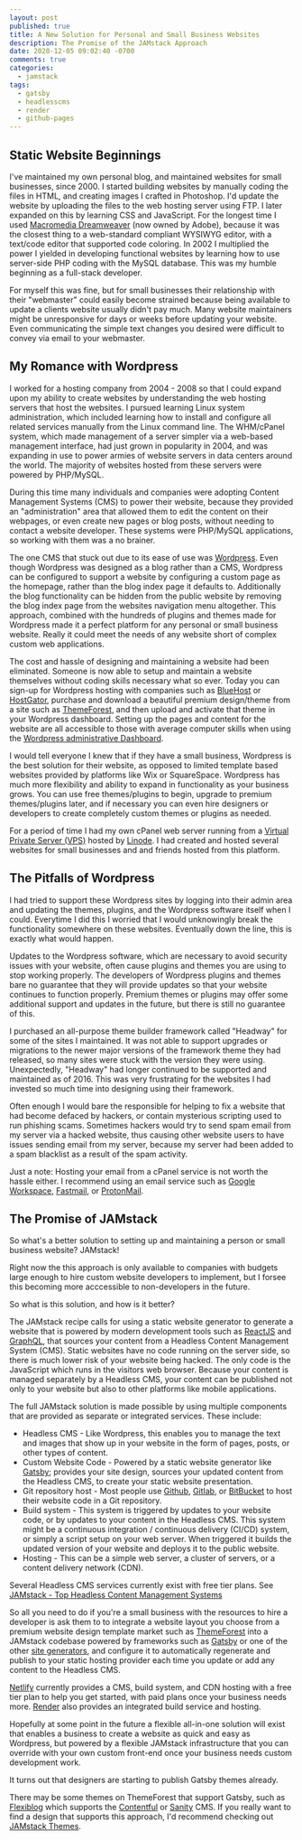 ```yaml
---
layout: post
published: true
title: A New Solution for Personal and Small Business Websites
description: The Promise of the JAMstack Approach
date: 2020-12-05 09:02:40 -0700
comments: true
categories:
  - jamstack
tags:
  - gatsby
  - headlesscms
  - render
  - github-pages
---
```


## Static Website Beginnings

I've maintained my own personal blog, and maintained websites for small
businesses, since 2000. I started building websites by manually coding the files
in HTML, and creating images I crafted in Photoshop. I'd update the website by
uploading the files to the web hosting server using FTP. I later expanded on
this by learning CSS and JavaScript. For the longest time I used
[Macromedia Dreamweaver] (now owned by Adobe), because it was the closest thing
to a web-standard compliant WYSIWYG editor, with a text/code editor that
supported code coloring.<!--more--> In 2002 I multiplied the power I yielded in
developing functional websites by learning how to use server-side PHP coding
with the MySQL database. This was my humble beginning as a full-stack developer.

For myself this was fine, but for small businesses their relationship with
their "webmaster" could easily become strained because being available to update
a clients website usually didn't pay much. Many website maintainers might be
unresponsive for days or weeks before updating your website. Even communicating
the simple text changes you desired were difficult to convey via email to your
webmaster.

## My Romance with Wordpress

I worked for a hosting company from 2004 - 2008 so that I could expand upon my
ability to create websites by understanding the web hosting servers that host
the websites. I pursued learning Linux system administration, which included
learning how to install and configure all related services manually from the
Linux command line. The WHM/cPanel system, which made management of a server
simpler via a web-based management interface, had just grown in popularity in
2004, and was expanding in use to power armies of website servers in data
centers around the world. The majority of websites hosted from these servers
were powered by PHP/MySQL.

During this time many individuals and companies were adopting Content Management
Systems (CMS) to power their website, because they provided an "administration"
area that allowed them to edit the content on their webpages, or even create
new pages or blog posts, without needing to contact a website developer. These
systems were PHP/MySQL applications, so working with them was a no brainer.

The one CMS that stuck out due to its ease of use was [Wordpress]. Even though
Wordpress was designed as a blog rather than a CMS, Wordpress can be configured
to support a website by configuring a custom page as the homepage, rather
than the blog index page it defaults to. Additionally the blog functionality can
be hidden from the public website by removing the blog index page from the
websites navigation menu altogether. This approach, combined with the hundreds
of plugins and themes made for Wordpress made it a perfect platform for any
personal or small business website. Really it could meet the needs of any
website short of complex custom web applications.

The cost and hassle of designing and maintaining a website had been
eliminated. Someone is now able to setup and maintain a website themselves
without coding skills necessary what so ever. Today you can sign-up for
Wordpress hosting with companies such as [BlueHost] or [HostGator], purchase and
download a beautiful premium design/theme from a site such as [ThemeForest], and
then upload and activate that theme in your Wordpress dashboard. Setting up the
pages and content for the website are all accessible to those with average
computer skills when using the [Wordpress administrative Dashboard].

I would tell everyone I knew that if they have a small business, Wordpress is
the best solution for their website, as opposed to limited template based
websites provided by platforms like Wix or SquareSpace. Wordpress has much more
flexibility and ability to expand in functionality as your business grows. You
can use free themes/plugins to begin, upgrade to premium themes/plugins later,
and if necessary you can even hire designers or developers to create completely
custom themes or plugins as needed.

For a period of time I had my own cPanel web server running from a [Virtual
Private Server (VPS)] hosted by [Linode]. I had created and hosted several
websites for small businesses and and friends hosted from this platform.

## The Pitfalls of Wordpress

I had tried to support these Wordpress sites by logging into their admin area
and updating the themes, plugins, and the Wordpress software itself when I
could. Everytime I did this I worried that I would unknowingly break the
functionality somewhere on these websites. Eventually down the line, this is
exactly what would happen.

Updates to the Wordpress software, which are necessary to avoid security issues
with your website, often cause plugins and themes you are using to stop working
properly. The developers of Wordpress plugins and themes bare no guarantee that
they will provide updates so that your website continues to function properly.
Premium themes or plugins may offer some additional support and updates in the
future, but there is still no guarantee of this.

I purchased an all-purpose theme builder framework called "Headway" for some of
the sites I maintained. It was not able to support upgrades or migrations to the
newer major versions of the framework theme they had released, so many sites
were stuck with the version they were using. Unexpectedly, "Headway" had longer
continued to be supported and maintained as of 2016. This was very frustrating
for the websites I had invested so much time into designing using their
framework.

Often enough I would bare the responsible for helping to fix a website that had
become defaced by hackers, or contain mysterious scripting used to run phishing
scams. Sometimes hackers would try to send spam email from my server via a
hacked website, thus causing other website users to have issues sending email
from my server, because my server had been added to a spam blacklist as a result
of the spam activity.

Just a note: Hosting your email from a cPanel service is not worth the hassle
either. I recommend using an email service such as [Google Workspace],
[Fastmail], or [ProtonMail].

## The Promise of JAMstack

So what's a better solution to setting up and maintaining a person or small
business website? JAMstack!

Right now the this approach is only available to companies with budgets large
enough to hire custom website developers to implement, but I forsee this
becoming more acccessible to non-developers in the future.

So what is this solution, and how is it better?

The JAMstack recipe calls for using a static website generator to generate a
website that is powered by modern development tools such as [ReactJS] and
[GraphQL], that sources your content from a Headless Content Management System
(CMS). Static websites have no code running on the server side, so there is much
lower risk of your website being hacked. The only code is the JavaScript which
runs in the visitors web browser. Because your content is managed separately
by a Headless CMS, your content can be published not only to your website but
also to other platforms like mobile applications.

The full JAMstack solution is made possible by using multiple components that
are provided as separate or integrated services. These include:

* Headless CMS - Like Wordpress, this enables you to manage the text and images
  that show up in your website in the form of pages, posts, or other types of
  content.
* Custom Website Code - Powered by a static website generator like [Gatsby];
  provides your site design, sources your updated content from the Headless
  CMS, to create your static website presentation.
* Git repository host - Most people use [Github], [Gitlab], or [BitBucket] to
  host their website code in a Git repository.
* Build system - This system is triggered by updates to your website code,
  or by updates to your content in the Headless CMS. This system might be a
  continuous integration / continuous delivery (CI/CD) system, or simply
  a script setup on your web server. When triggered it builds the updated
  version of your website and deploys it to the public website.
* Hosting - This can be a simple web server, a cluster of servers, or a content
  delivery network (CDN).

Several Headless CMS services currently exist with free tier plans.
See [JAMstack - Top Headless Content Management Systems]

So all you need to do if you're a small business with the resources to hire a
developer is ask them to to integrate a website layout you choose from a premium
website design template market such as [ThemeForest] into a JAMstack codebase
powered by frameworks such as [Gatsby] or one of the other [site generators],
and configure it to automatically regenerate and publish to your static hosting
provider each time you update or add any content to the Headless CMS.

[Netlify] currently provides a CMS, build system, and CDN hosting with a free
tier plan to help you get started, with paid plans once your business needs
more. [Render] also provides an integrated build service and hosting.

Hopefully at some point in the future a flexible all-in-one solution will exist
that enables a business to create a website as quick and easy as Wordpress, but
powered by a flexible JAMstack infrastructure that you can override with your
own custom front-end once your business needs custom development work.

It turns out that designers are starting to publish Gatsby themes already.

There may be some themes on ThemeForest that support Gatsby, such as [Flexiblog]
which supports the [Contentful] or [Sanity] CMS. If you really want to find a
design that supports this approach, I'd recommend checking out
[JAMstack Themes].

[Flexiblog]: https://themeforest.net/item/flexiblog-react-gatsby-blog-template/27538998
[JAMstack Themes]: https://jamstackthemes.dev/
[Macromedia Dreamweaver]: https://en.wikipedia.org/wiki/Adobe_Dreamweaver
[Wordpress]: https://wordpress.org/
[Wordpress administrative Dashboard]: https://wordpress.com/support/dashboard/
[ThemeForest]: https://themeforest.net/category/wordpress
[BlueHost]: https://www.bluehost.com/wordpress
[HostGator]: https://www.hostgator.com/managed-wordpress-hosting
[Virtual Private Server (VPS)]: https://en.wikipedia.org/wiki/Virtual_private_server
[Linode]: https://www.linode.com/
[Google Workspace]: https://workspace.google.com/
[Fastmail]: https://www.fastmail.com/
[ProtonMail]: https://protonmail.com/
[Github]: https://github.com/
[Github Pages]: https://pages.github.com/
[Gitlab]: https://about.gitlab.com/
[Bitbucket]: https://bitbucket.org/
[What is JAMstack]: https://jamstack.org/what-is-jamstack/
[JAMstack - Top Headless Content Management Systems]: https://jamstack.org/headless-cms/
[Gatsby]: https://www.gatsbyjs.com/
[Site Generators]: https://jamstack.org/generators/
[Netlify]: https://www.netlify.com/
[Render]: https://render.com/
[ReactJS]: https://reactjs.org/
[GraphQL]: https://graphql.org/
[Sanity]: https://www.sanity.io/
[Contentful]: https://www.contentful.com/
